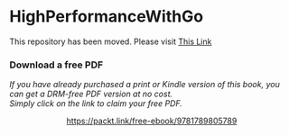 


# HighPerformanceWithGo
This repository has been moved.  Please visit [This Link](https://github.com/bobstrecansky/HighPerformanceWithGo/)
### Download a free PDF

 <i>If you have already purchased a print or Kindle version of this book, you can get a DRM-free PDF version at no cost.<br>Simply click on the link to claim your free PDF.</i>
<p align="center"> <a href="https://packt.link/free-ebook/9781789805789">https://packt.link/free-ebook/9781789805789 </a> </p>